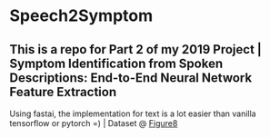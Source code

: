 # Speech2Symptom
## This is a repo for Part 2 of my 2019 Project | Symptom Identification from Spoken Descriptions: End-to-End Neural Network Feature Extraction
Using fastai, the implementation for text is a lot easier than vanilla tensorflow or pytorch =) | 
Dataset @ [Figure8](https://www.figure-eight.com/dataset/audio-recording-and-transcription-for-medical-scenarios/)
